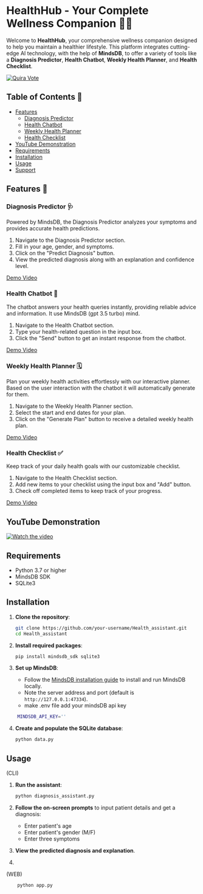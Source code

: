
# HealthHub - Your Complete Wellness Companion 🏥💪

Welcome to **HealthHub**, your comprehensive wellness companion designed to help you maintain a healthier lifestyle. This platform integrates cutting-edge AI technology, with the help of  **MindsDB**, to offer a variety of tools like a **Diagnosis Predictor**, **Health Chatbot**, **Weekly Health Planner**, and **Health Checklist**.

[![Quira Vote](https://img.shields.io/badge/Quira-View%20Repo-blue)](https://quira.sh/repo/sneha-4-22-Health_assistant-824874405?utm_source=copy&utm_share_context=quests_repos)
<!--
[![GitHub Stars](https://img.shields.io/github/stars/sneha-4-22/HealthHub?style=social)](https://github.com/sneha-4-22/Health_assistant/stargazers)
-->
## Table of Contents 📑

- [Features](#features)
  - [Diagnosis Predictor](#diagnosis-predictor)
  - [Health Chatbot](#health-chatbot)
  - [Weekly Health Planner](#weekly-health-planner)
  - [Health Checklist](#health-checklist)
- [YouTube Demonstration](#youtube-demonstration)
- [Requirements](#requirements)
- [Installation](#installation)
- [Usage](#usage)
- [Support](#support)

## Features 🌟

### Diagnosis Predictor 🩺

Powered by MindsDB, the Diagnosis Predictor analyzes your symptoms and provides accurate health predictions.

1. Navigate to the Diagnosis Predictor section.
2. Fill in your age, gender, and symptoms.
3. Click on the "Predict Diagnosis" button.
4. View the predicted diagnosis along with an explanation and confidence level.





[Demo Video](https://github.com/user-attachments/assets/6d500300-9bfe-46b3-9616-e7fdae5a38e0)

### Health Chatbot 🤖

The chatbot answers your health queries instantly, providing reliable advice and information. It use MindsDB (gpt 3.5 turbo) mind.

1. Navigate to the Health Chatbot section.
2. Type your health-related question in the input box.
3. Click the "Send" button to get an instant response from the chatbot.



[Demo Video](https://github.com/user-attachments/assets/eabee797-abdd-4b38-bcca-e91a7239356a)

### Weekly Health Planner 🗓️

Plan your weekly health activities effortlessly with our interactive planner. Based on the user interaction with the chatbot it will automatically generate for them.

1. Navigate to the Weekly Health Planner section.
2. Select the start and end dates for your plan.
3. Click on the "Generate Plan" button to receive a detailed weekly health plan.


[Demo Video](https://github.com/user-attachments/assets/bf48438f-a94c-4596-b79c-06324147883e)

### Health Checklist ✅

Keep track of your daily health goals with our customizable checklist.

1. Navigate to the Health Checklist section.
2. Add new items to your checklist using the input box and "Add" button.
3. Check off completed items to keep track of your progress.


[Demo Video](https://github.com/user-attachments/assets/6adeace5-b0d2-4e78-915f-add9954b8651)


## YouTube Demonstration



[![Watch the video](https://img.youtube.com/vi/oDEMWkdwTWs/0.jpg)](https://www.youtube.com/watch?v=oDEMWkdwTWs)


## Requirements
- Python 3.7 or higher
- MindsDB SDK
- SQLite3
  
## Installation

1. **Clone the repository**:
    ```bash
    git clone https://github.com/your-username/Health_assistant.git
    cd Health_assistant
    ```

2. **Install required packages**:
    ```bash
    pip install mindsdb_sdk sqlite3
    ```

3. **Set up MindsDB**:
    - Follow the [MindsDB installation guide](https://docs.mindsdb.com/install) to install and run MindsDB locally.
    - Note the server address and port (default is `http://127.0.0.1:47334`).
    - make .env file add your mindsDB api key 
```bash
    MINDSDB_API_KEY=''
```
4. **Create and populate the SQLite database**:
    ```bash
    python data.py
    ```

## Usage
(CLI)
1. **Run the assistant**:
    ```bash
    python diagnosis_assistant.py
    ```

2. **Follow the on-screen prompts** to input patient details and get a diagnosis:
    - Enter patient's age
    - Enter patient's gender (M/F)
    - Enter three symptoms

3. **View the predicted diagnosis and explanation**.

4. 
(WEB)
```bash
    python app.py
```






